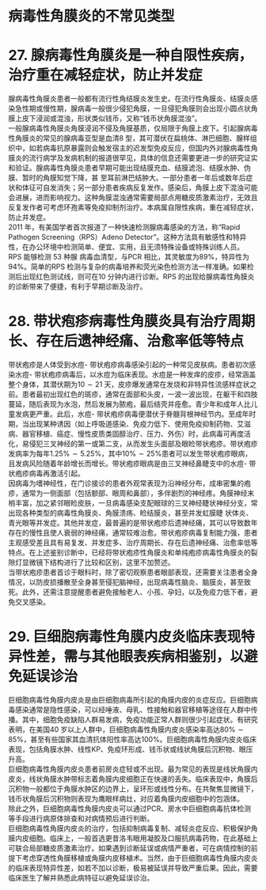# 病毒性角膜炎的不常见类型  
# 27. 腺病毒性角膜炎是一种自限性疾病，治疗重在减轻症状，防止并发症  
腺病毒性角膜炎患者一般都有流行性角结膜炎发生史。在流行性角膜炎、结膜炎感染急性期或慢性期，腺病毒一般很少侵犯角膜，一旦侵犯角膜则会出现小圆点状角膜上皮下浸润或混浊，形状类似钱币，又称“钱币状角膜混浊”。  
一般腺病毒性角膜炎角膜浸润不侵及角膜基质，仅局限于角膜上皮下。引起腺病毒性角膜炎的常见的腺病毒亚型是血清8 型，其可潜伏在扁桃体、淋巴细胞、腺样组织中，如若病毒抗原暴露则会触发宿主的迟发型免疫反应，但国内外对腺病毒性角膜炎的流行病学及发病机制的报道很罕见，具体的信息还需要更进一步的研究证实和验证。腺病毒性角膜炎患者早期可能出现结膜充血、结膜滤泡、结膜水肿、伪膜、暂时的角膜知觉下降，甚 至耳前淋巴结肿大。一部分患者一年后或数年后症状和体征可自发消失；另一部分患者疾病反复发作。感染后，角膜上皮下混浊可能会进展，进而影响视力。这种角膜混浊通常需要局部点用糖皮质激素治疗，无效且反复发作者可考虑环孢素等免疫抑制剂治疗。本病属自限性疾病，重在减轻症状，防止并发症。  
2011 年，有美国学者首次报道了一种快速检测腺病毒感染的方法，称“Rapid Pathogen Screening（RPS）Adeno Detector”。这种方法具有敏感性和特异性，在办公环境中检测简单、便宜、实用，且无须特殊设备或特殊训练人员。 RPS  能够检测 53  种腺 病毒血清型，与PCR 相比，其灵敏度为$89\%$，特异性为$94\%$。简单的RPS 检测与复杂的病毒培养和荧光染色检测方法一样准确。如果检测后出现红色测试线，则可在10 分钟内进行诊断。RPS 的出现给腺病毒性角膜炎的诊断带来了便捷，有利于早期诊断及治疗。  
# 28. 带状疱疹病毒性角膜炎具有治疗周期长、存在后遗神经痛、治愈率低等特点  
带状疱疹是人体受到水痘- 带状疱疹病毒感染引起的一种常见皮肤病。患者初次感染水痘- 带状疱疹病毒后，以水痘为临床表现。水痘是一种发痒的皮疹，经常涵盖整个身体，其潜伏期为$10\sim21$ 天，皮疹爆发通常在发烧和非特异性流感样症状之前。患者最初出现红色的斑疹，通常在面部和头皮，一波一波出现，在躯干和四肢蔓延，随后表现为水泡，然后发展为脓疱，最后结壳并痊愈。青少年和成年人比儿童发病更严重。此后，水痘- 带状疱疹病毒便潜伏于脊髓背根神经节内。至成年时期，当出现某种诱因（如上呼吸道感染、免疫力低下、使用免疫抑制药物、艾滋病、器官移植、癌症、慢性皮质类固醇治疗、压力、外伤）时，此病毒可再度活化，易侵犯三叉神经的第一或第二支，从而发生头面部及眼睑带状疱疹。带状疱疹发病率为每年$1.25\%\sim5.25\%$，其中$10\%\sim25\%$患者可以发生带状疱疹眼病，且发病风险随着年龄增长而增长。带状疱疹眼病是由三叉神经鼻睫支中的水痘- 带状疱疹病毒再激活引起。  
因病毒为嗜神经性，在门诊接诊的患者外观常表现为沿神经分布，成串密集的疱疹，通常为一侧面部（包括额部、眼周和鼻部），多伴剧烈的神经疼。角膜神经末梢丰富，加之紧邻眼睑皮肤，一旦病毒感染支配眼球的三叉神经睫状神经分支，常出现各种类型的病毒性角膜炎、角膜溃疡、睑结膜炎，甚至并发虹膜睫 状体炎、青光眼等并发症。其他并发症，最普遍的是带状疱疹后遗神经痛，其可以导致数年存在的慢性且使人衰弱的神经痛，通常较难治愈。带状疱疹病毒复制能力强，患者主观感受差且具有易复发、并发症多、治疗周期长、存在后遗神经痛、治愈率低等特点。在上述鉴别诊断中，已经将带状疱疹性角膜炎和单纯疱疹病毒性角膜炎的裂隙灯显微镜下结构进行了比较和区别，这里不加赘述。  
当带状疱疹患者首诊于眼科时，除了密切观察患者眼部表现，还需要关注患者全身情况，以防皮损播散至全身甚至侵犯脑神经，出现病毒性脑炎、脑膜炎，甚至致死。此外，还需注意提醒患者避免接触老人、小孩、孕妇，以及免疫力低下者，避免交叉感染。  
# 29. 巨细胞病毒性角膜内皮炎临床表现特异性差，需与其他眼表疾病相鉴别，以避免延误诊治  
巨细胞病毒性角膜内皮炎是由巨细胞病毒所引起的角膜内皮的炎症反应。巨细胞病毒感染通常是隐性感染，可以经唾液、母乳、性接触和器官移植等途径在人群中传播。其中，细胞免疫缺陷人群易发病，免疫功能正常人群则很少引起症状。有研究表明，在美国40 岁以上人群中，巨细胞病毒性角膜内皮炎感染率高达$80\%\sim85\%$，甚至有些国家其血清抗体阳性率高达$100\%$。巨细胞病毒性角膜内皮炎临床表现，包括角膜水肿、线性KP、免疫环形成、钱币状或线状角膜后沉积物、眼压升高。  
巨细胞病毒性角膜内皮炎患者前房炎症轻或不出现。最为常见的表现是线状角膜内皮炎，线状角膜水肿带标志着角膜内皮细胞正在快速的丢失。临床表现中，角膜后沉积物一般都位于角膜水肿区的边界上，呈环形或线性分布。在共聚焦显微镜下，钱币状角膜后沉积物则表现为鹰眼样病灶，对应着角膜内皮细胞中的包涵体。  
除此之外，巨细胞病毒性角膜内皮炎可以通过PCR、房水中巨细胞病毒抗体检测等手段进行病原体排查和对病情预后进行判断。  
巨细胞病毒性角膜内皮炎的治疗，包括抑制病毒复制、减轻炎症反应、积极保护角膜内皮细胞。临床上，一般首选更昔洛韦眼用凝胶及口服抗病毒药物，在此基础上可联合局部糖皮质激素治疗。如果遇到诊断延误或病情严重者，可在病情控制的前提下考虑穿透性角膜移植或角膜内皮移植术。当然，由于巨细胞病毒性角膜内皮炎的临床表现特异性差，如若不加以诊断，极易被延误并导致严重后果。因此，需要临床医生了解并熟悉此病特征以避免延误诊治。  